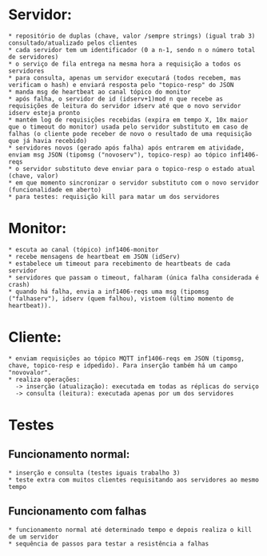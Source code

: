 # Servidor:
    * repositório de duplas (chave, valor /sempre strings) (igual trab 3) consultado/atualizado pelos clientes
    * cada servidor tem um identificador (0 a n-1, sendo n o número total de servidores)
    * o serviço de fila entrega na mesma hora a requisição a todos os servidores
    * para consulta, apenas um servidor executará (todos recebem, mas verificam o hash) e enviará resposta pelo "topico-resp" do JSON
    * manda msg de heartbeat ao canal tópico do monitor
    * após falha, o servidor de id (idserv+1)mod n que recebe as requisições de leitura do servidor idserv até que o novo servidor idserv esteja pronto
    * mantém log de requisições recebidas (expira em tempo X, 10x maior que o timeout do monitor) usada pelo servidor substituto em caso de falhas (o cliente pode receber de novo o resultado de uma requisição que já havia recebido)
    * servidores novos (gerado após falha) após entrarem em atividade, enviam msg JSON (tipomsg ("novoserv"), topico-resp) ao tópico inf1406-reqs
    * o servidor substituto deve enviar para o topico-resp o estado atual (chave, valor)
    * em que momento sincronizar o servidor substituto com o novo servidor (funcionalidade em aberto)
    * para testes: requisição kill para matar um dos servidores

# Monitor:
    * escuta ao canal (tópico) inf1406-monitor
    * recebe mensagens de heartbeat em JSON (idServ)
    * estabelece um timeout para recebimento de heartbeats de cada servidor
    * servidores que passam o timeout, falharam (única falha considerada é crash)
    * quando há falha, envia a inf1406-reqs uma msg (tipomsg ("falhaserv"), idserv (quem falhou), vistoem (último momento de heartbeat)).

# Cliente:
    * enviam requisições ao tópico MQTT inf1406-reqs em JSON (tipomsg, chave, topico-resp e idpedido). Para inserção também há um campo "novovalor".
    * realiza operações:
      -> inserção (atualização): executada em todas as réplicas do serviço
      -> consulta (leitura): executada apenas por um dos servidores


# Testes
## Funcionamento normal:
    * inserção e consulta (testes iguais trabalho 3)
    * teste extra com muitos clientes requisitando aos servidores ao mesmo tempo
## Funcionamento com falhas
    * funcionamento normal até determinado tempo e depois realiza o kill de um servidor
    * sequência de passos para testar a resistência a falhas